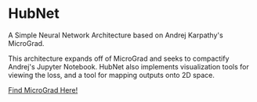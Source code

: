 # HubNet
A Simple Neural Network Architecture based on Andrej Karpathy's MicroGrad.

This architecture expands off of MicroGrad and seeks to compactify Andrej's Jupyter Notebook. HubNet also implements visualization tools for viewing the loss, and a tool for mapping outputs onto 2D space.

<a href="https://github.com/karpathy/micrograd" target="_blank">Find MicroGrad Here!</a>
